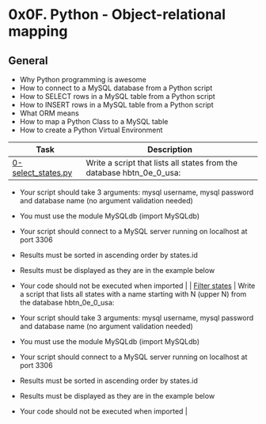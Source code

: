 # 0x0F. Python - Object-relational mapping

## General
- Why Python programming is awesome
- How to connect to a MySQL database from a Python script
- How to SELECT rows in a MySQL table from a Python script
- How to INSERT rows in a MySQL table from a Python script
- What ORM means
- How to map a Python Class to a MySQL table
- How to create a Python Virtual Environment

| Task | Description |
| -------- | ----------- | 
| [0-select_states.py](https://github.com/alban-okoby/alx-higher_level_programming/tree/master/0x0F-python-object_relational_mapping/0-select_states.py) | Write a script that lists all states from the database hbtn_0e_0_usa:

- Your script should take 3 arguments: mysql username, mysql password and database name (no argument validation needed)
- You must use the module MySQLdb (import MySQLdb)
- Your script should connect to a MySQL server running on localhost at port 3306
- Results must be sorted in ascending order by states.id
- Results must be displayed as they are in the example below
- Your code should not be executed when imported  |
| [Filter states](https://github.com/alban-okoby/alx-higher_level_programming/blob/master/0x0F-python-object_relational_mapping/1-filter_states.py) | Write a script that lists all states with a name starting with N (upper N) from the database hbtn_0e_0_usa:

- Your script should take 3 arguments: mysql username, mysql password and database name (no argument validation needed)
- You must use the module MySQLdb (import MySQLdb)
- Your script should connect to a MySQL server running on localhost at port 3306
- Results must be sorted in ascending order by states.id
- Results must be displayed as they are in the example below
- Your code should not be executed when imported  |

